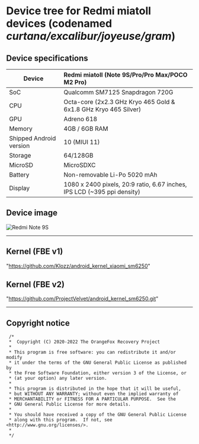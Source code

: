 # Device tree for Redmi miatoll devices (codenamed _curtana/excalibur/joyeuse/gram_)


## Device specifications

| Device                  | Redmi miatoll (Note 9S/Pro/Pro Max/POCO M2 Pro)             |
| ----------------------- | :---------------------------------------------------------- |
| SoC                     | Qualcomm SM7125 Snapdragon 720G                             |
| CPU                     | Octa-core (2x2.3 GHz Kryo 465 Gold & 6x1.8 GHz Kryo 465 Silver) |
| GPU                     | Adreno 618                                                  |
| Memory                  | 4GB / 6GB RAM                                               |
| Shipped Android version | 10 (MIUI 11)                                                |
| Storage                 | 64/128GB                                                    |
| MicroSD                 | MicroSDXC                                                   |
| Battery                 | Non-removable Li-Po 5020 mAh                                |
| Display                 | 1080 x 2400 pixels, 20:9 ratio, 6.67 inches, IPS LCD (~395 ppi density)                              |

## Device image

![Redmi Note 9S](https://camo.githubusercontent.com/ffd6c3fbdcb8e4cc6ed9ad884b32a9d5009d307a8bae29e760019f8457e8fcf5/68747470733a2f2f63646e2d66696c65732e6b696d6f76696c2e636f6d2f64656661756c742f303030342f33362f7468756d625f3333353731385f64656661756c745f6269672e6a706567 "Redmi Note 9S")

---
## Kernel (FBE v1)
"https://github.com/Klozz/android_kernel_xiaomi_sm6250"

## Kernel (FBE v2)
"https://github.com/ProjectVelvet/android_kernel_sm6250.git"

---
## Copyright notice
 ```
  /*
  *  Copyright (C) 2020-2022 The OrangeFox Recovery Project
  *
  * This program is free software: you can redistribute it and/or modify
  * it under the terms of the GNU General Public License as published by
  * the Free Software Foundation, either version 3 of the License, or
  * (at your option) any later version.
  *
  * This program is distributed in the hope that it will be useful,
  * but WITHOUT ANY WARRANTY; without even the implied warranty of
  * MERCHANTABILITY or FITNESS FOR A PARTICULAR PURPOSE.  See the
  * GNU General Public License for more details.
  *
  * You should have received a copy of the GNU General Public License
  * along with this program.  If not, see <http://www.gnu.org/licenses/>.
  *
  */
  ```
